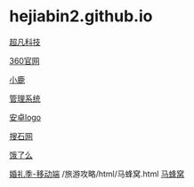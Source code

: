 # hejiabin2.github.io
<a href="https://hejiabin2.github.io//超凡科技/html/超凡科技.html">超凡科技</a>
 
<a href="https://hejiabin2.github.io//360官网/html/360官网.html">360官网</a>

<a href="https://hejiabin2.github.io//小鹿/html/小鹿.html">小鹿</a>
 
<a href="https://hejiabin2.github.io//管理系统/html/管理系统.html">管理系统</a>

<a href="https://hejiabin2.github.io//安卓logo/html/安卓.html">安卓logo</a>
 
<a href="https://hejiabin2.github.io//搜石网/html/首页.html">搜石网</a>
 
<a href="https://hejiabin2.github.io//饿了么/html/饿了么.html">饿了么</a>
 
<a href="https://hejiabin2.github.io//婚礼纪-移动端/html/婚礼纪.html">婚礼季-移动端</a>
/旅游攻略/html/马蜂窝.html
<a href="https://hejiabin2.github.io//旅游攻略/html/马蜂窝.html">马蜂窝</a>
